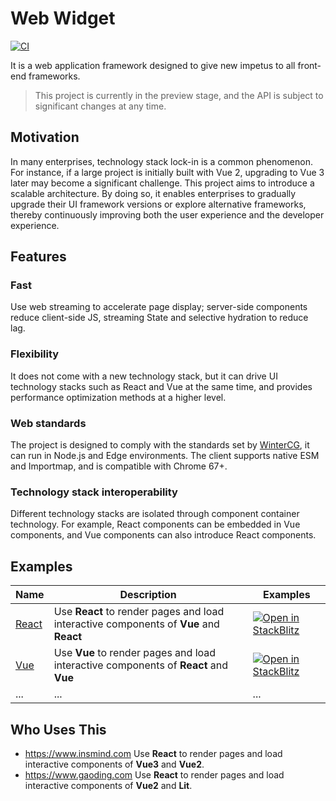 # Web Widget

[![CI](https://github.com/web-widget/web-widget/actions/workflows/test.yml/badge.svg?event=push)](https://github.com/web-widget/web-widget/actions/workflows/test.yml?query=event%3Apush)

It is a web application framework designed to give new impetus to all front-end frameworks.

> This project is currently in the preview stage, and the API is subject to significant changes at any time.

## Motivation

In many enterprises, technology stack lock-in is a common phenomenon. For instance, if a large project is initially built with Vue 2, upgrading to Vue 3 later may become a significant challenge. This project aims to introduce a scalable architecture. By doing so, it enables enterprises to gradually upgrade their UI framework versions or explore alternative frameworks, thereby continuously improving both the user experience and the developer experience.

## Features

### Fast

Use web streaming to accelerate page display; server-side components reduce client-side JS, streaming State and selective hydration to reduce lag.

### Flexibility

It does not come with a new technology stack, but it can drive UI technology stacks such as React and Vue at the same time, and provides performance optimization methods at a higher level.

### Web standards

The project is designed to comply with the standards set by [WinterCG](https://wintercg.org/), it can run in Node.js and Edge environments. The client supports native ESM and Importmap, and is compatible with Chrome 67+.

### Technology stack interoperability

Different technology stacks are isolated through component container technology. For example, React components can be embedded in Vue components, and Vue components can also introduce React components.

## Examples

| Name             | Description                                         | Examples                                                                                                                                                           |
| ---------------- | --------------------------------------------------- | ------------------------------------------------------------------------------------------------------------------------------------------------------------------ |
| [React](./examples/react) | Use **React** to render pages and load interactive components of **Vue** and **React** | [![Open in StackBlitz](https://developer.stackblitz.com/img/open_in_stackblitz.svg)](https://stackblitz.com/github/web-widget/web-widget/tree/main/examples/react) |
| [Vue](./examples/vue)     | Use **Vue** to render pages and load interactive components of **React** and **Vue** | [![Open in StackBlitz](https://developer.stackblitz.com/img/open_in_stackblitz.svg)](https://stackblitz.com/github/web-widget/web-widget/tree/main/examples/vue)   |
| ... | ... | ... |

## Who Uses This

- <https://www.insmind.com> Use **React** to render pages and load interactive components of **Vue3** and **Vue2**.
- <https://www.gaoding.com> Use **React** to render pages and load interactive components of **Vue2** and **Lit**.
